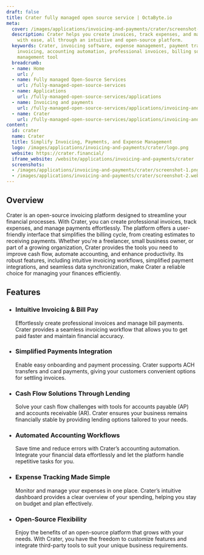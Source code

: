 ```yaml
---
draft: false
title: Crater fully managed open source service | OctaByte.io
meta:
  cover: /images/applications/invoicing-and-payments/crater/screenshot-1.png
  description: Crater helps you create invoices, track expenses, and manage payments
    with ease, all through an intuitive and open-source platform.
  keywords: Crater, invoicing software, expense management, payment tracking, open-source
    invoicing, accounting automation, professional invoices, billing software, financial
    management tool
  breadcrumb:
  - name: Home
    url: /
  - name: Fully managed Open-Source Services
    url: /fully-managed-open-source-services
  - name: Applications
    url: /fully-managed-open-source-services/applications
  - name: Invoicing and payments
    url: /fully-managed-open-source-services/applications/invoicing-and-payments
  - name: Crater
    url: /fully-managed-open-source-services/applications/invoicing-and-payments/crater
content:
  id: crater
  name: Crater
  title: Simplify Invoicing, Payments, and Expense Management
  logo: /images/applications/invoicing-and-payments/crater/logo.png
  website: https://crater.financial/
  iframe_website: /website/applications/invoicing-and-payments/crater
  screenshots:
  - /images/applications/invoicing-and-payments/crater/screenshot-1.png
  - /images/applications/invoicing-and-payments/crater/screenshot-2.webp
---
```


## Overview

Crater is an open-source invoicing platform designed to streamline your financial processes. With Crater, you can create professional invoices, track expenses, and manage payments effortlessly. The platform offers a user-friendly interface that simplifies the billing cycle, from creating estimates to receiving payments. Whether you're a freelancer, small business owner, or part of a growing organization, Crater provides the tools you need to improve cash flow, automate accounting, and enhance productivity. Its robust features, including intuitive invoicing workflows, simplified payment integrations, and seamless data synchronization, make Crater a reliable choice for managing your finances efficiently.

## Features

- ### Intuitive Invoicing & Bill Pay

  Effortlessly create professional invoices and manage bill payments. Crater provides a seamless invoicing workflow that allows you to get paid faster and maintain financial accuracy.

- ### Simplified Payments Integration

  Enable easy onboarding and payment processing. Crater supports ACH transfers and card payments, giving your customers convenient options for settling invoices.

- ### Cash Flow Solutions Through Lending

  Solve your cash flow challenges with tools for accounts payable (AP) and accounts receivable (AR). Crater ensures your business remains financially stable by providing lending options tailored to your needs.

- ### Automated Accounting Workflows

  Save time and reduce errors with Crater’s accounting automation. Integrate your financial data effortlessly and let the platform handle repetitive tasks for you.

- ### Expense Tracking Made Simple

  Monitor and manage your expenses in one place. Crater’s intuitive dashboard provides a clear overview of your spending, helping you stay on budget and plan effectively.

- ### Open-Source Flexibility

  Enjoy the benefits of an open-source platform that grows with your needs. With Crater, you have the freedom to customize features and integrate third-party tools to suit your unique business requirements.
